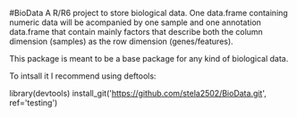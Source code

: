 #BioData
A R/R6 project to store biological data. One data.frame containing numeric data will 
be acompanied by one sample and one annotation data.frame that contain mainly factors 
that describe both the column dimension (samples) as the row dimension (genes/features).

This package is meant to be a base package for any kind of biological data.

To intsall it I recommend using deftools:

library(devtools)
install_git('https://github.com/stela2502/BioData.git', ref='testing')

